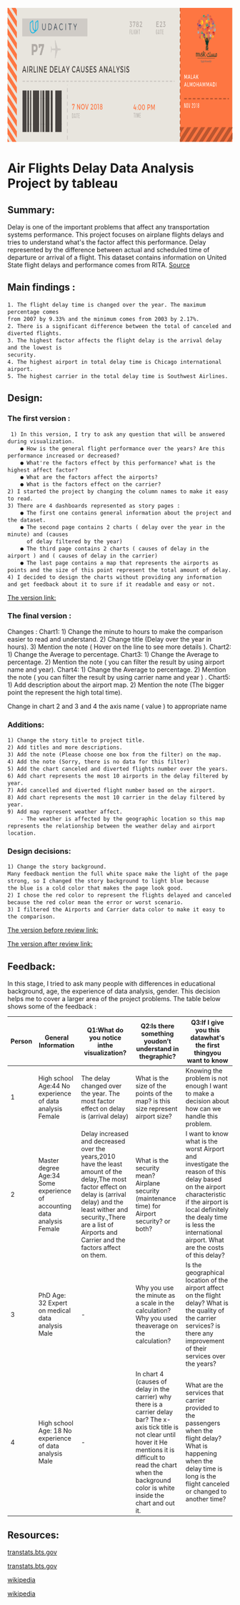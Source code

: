 <p align="center">
  <img src="header.png" width="800" height="300" />
</p>

# Air Flights Delay Data Analysis Project by tableau

## Summary:
Delay is one of the important problems that affect any transportation systems performance. This project focuses on airplane flights delays and tries to understand what's the factor affect this performance. Delay represented by the difference between actual and scheduled time of departure or arrival of a flight.
This dataset contains information on United State flight delays and performance comes from RITA. 
[Source](https://www.transtats.bts.gov/OT_Delay/OT_DelayCause1.asp?pn=1)

## Main findings :
    1. The flight delay time is changed over the year. The maximum percentage comes
    from 2007 by 9.33% and the minimum comes from 2003 by 2.17%.
    2. There is a significant difference between the total of canceled and diverted flights.
    3. The highest factor affects the flight delay is the arrival delay and the lowest is
    security.
    4. The highest airport in total delay time is Chicago international airport.
    5. The highest carrier in the total delay time is Southwest Airlines.

## Design:
### The first version :
     1) In this version, I try to ask any question that will be answered during visualization.
        ● How is the general flight performance over the years? Are this performance increased or decreased?
        ● What're the factors effect by this performance? what is the highest affect factor?
        ● What are the factors affect the airports?
        ● What is the factors effect on the carrier?
    2) I started the project by changing the column names to make it easy to read.
    3) There are 4 dashboards represented as story pages :
        ● The first one contains general information about the project and the dataset.
        ● The second page contains 2 charts ( delay over the year in the minute) and (causes
          of delay filtered by the year)
        ● The third page contains 2 charts ( causes of delay in the airport ) and ( causes of delay in the carrier)
        ● The last page contains a map that represents the airports as points and the size of this point represent the total amount of delay.
    4) I decided to design the charts without providing any information and get feedback about it to sure if it readable and easy or not.
[The version link:](https://public.tableau.com/profile/malak8698#!/vizhome/v2_62/Story1)

### The final version :
Changes : 
Chart1:
    1) Change the minute to hours to make the comparison easier to read and understand.
    2) Change title (Delay over the year in hours).
    3) Mention the note ( Hover on the line to see more details ).
Chart2:
    1) Change the Average to percentage.
Chart3:
    1) Change the Average to percentage.
    2) Mention the note ( you can filter the result by using airport name and year).
Chart4:
    1) Change the Average to percentage.
    2) Mention the note ( you can filter the result by using carrier name and year ) .
Chart5:
    1) Add description about the airport map.
    2) Mention the note (The bigger point the represent the high total time).

Change in chart 2 and 3 and 4 the axis name ( value ) to appropriate name

### Additions:
    1) Change the story title to project title.
    2) Add titles and more descriptions.
    3) Add the note (Please choose one box from the filter) on the map.
    4) Add the note (Sorry, there is no data for this filter)
    5) Add the chart canceled and diverted flights number over the years.
    6) Add chart represents the most 10 airports in the delay filtered by year.
    7) Add cancelled and diverted flight number based on the airport.
    8) Add chart represents the most 10 carrier in the delay filtered by year.
    9) Add map represent weather affect.
        - The weather is affected by the geographic location so this map represents the relationship between the weather delay and airport location.


### Design decisions:
    1) Change the story background.
    Many feedback mention the full white space make the light of the page strong, so I changed the story background to light blue because         the blue is a cold color that makes the page look good.
    2) I chose the red color to represent the flights delayed and canceled because the red color mean the error or worst scenario.
    3) I filtered the Airports and Carrier data color to make it easy to the comparison.
    
[The version before review link:](https://public.tableau.com/profile/malak8698#!/vizhome/Finalv/AirFlightsDelayDataAnalysisProject)

[The version after review link:]( https://public.tableau.com/profile/malak8698#!/vizhome/Afterreview/AirFlightsDelayDataAnalysisProject)


## Feedback:
In this stage, I tried to ask many people with differences in educational background, age, the experience of data analysis, gender. This decision helps me to cover a larger area of the project problems. The table below shows some of the feedback :

| Person | General Information                                                     | Q1:What do you notice inthe visualization?                                                                                                                                                                                                          | Q2:Is there something youdon’t understand in thegraphic?                                                                                                                                                                                       | Q3:If I give you this datawhat's the first thingyou want to know                                                                                                                                                                              |
|--------|-------------------------------------------------------------------------|-----------------------------------------------------------------------------------------------------------------------------------------------------------------------------------------------------------------------------------------------------|------------------------------------------------------------------------------------------------------------------------------------------------------------------------------------------------------------------------------------------------|-----------------------------------------------------------------------------------------------------------------------------------------------------------------------------------------------------------------------------------------------|
|  1     | High school Age:44 No experience of data analysis Female                | The delay changed over the year. The most factor effect on delay is (arrival delay)                                                                                                                                                                 | What is the size of the points of the map? is this size represent airport size?                                                                                                                                                                | Knowing the problem is not enough I want to make a decision about how can we handle this problem.                                                                                                                                             |
| 2      | Master degree Age:34 Some experience of accounting data analysis Female | Delay increased and decreased over the years,2010 have the least amount of the delay,The most factor effect on delay is (arrival delay) and the least wither and security.,There are a list of Airports and Carrier and the factors affect on them. | What is the security mean? Airplane security (maintenance time) for Airport security? or both?                                                                                                                                                 | I want to know what is the worst Airport and investigate the reason of this delay based on the airport characteristic if the airport is local definitely the dealy time is less the international  airport. What are the costs of this delay? |
| 3      | PhD Age: 32 Expert on medical data analysis Male                        | -                                                                                                                                                                                                                                                   | Why you use the minute as a scale in the  calculation? Why you used theaverage on the calculation?                                                                                                                                             |  Is the geographical location of the airport affect on the flight delay? What is the quality of the carrier services? is there any improvement of their services over the years?                                                              |
| 4      | High school Age: 18 No experience of data analysis Male                 | -                                                                                                                                                                                                                                                   |  In chart 4 (causes of delay in the carrier) why there is a carrier delay bar? The x-axis tick title is not clear until hover it He mentions it is difficult to read the chart when the background color is white inside the chart and out it. |  What are the services that carrier provided to the passengers when the flight delay?  What is happening when the delay time is long is the flight canceled or changed to another time?                                                       |

## Resources:
[transtats.bts.gov](https://www.transtats.bts.gov/OT_Delay/OT_DelayCause1.asp?pn=1)

[transtats.bts.gov](https://www.bts.dot.gov/explore-topics-and-geography/topics/airline-time-performance-and-causes-flight-delays)

[wikipedia](https://en.wikipedia.org/wiki/Chicago)

[wikipedia](https://en.wikipedia.org/wiki/Southwest_Airlines)


